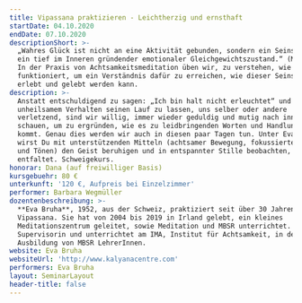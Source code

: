 ```yaml
---
title: Vipassana praktizieren - Leichtherzig und ernsthaft
startDate: 04.10.2020
endDate: 07.10.2020
descriptionShort: >-
  „Wahres Glück ist nicht an eine Aktivität gebunden, sondern ein Seinszustand,
  ein tief im Inneren gründender emotionaler Gleichgewichtszustand.“ (M. Ricard)
  In der Praxis von Achtsamkeitsmeditation üben wir, zu verstehen, wie der Geist
  funktioniert, um ein Verständnis dafür zu erreichen, wie dieser Seinszustand
  erlebt und gelebt werden kann.
description: >-
  Anstatt entschuldigend zu sagen: „Ich bin halt nicht erleuchtet“ und
  unheilsamem Verhalten seinen Lauf zu lassen, uns selber oder andere
  verletzend, sind wir willig, immer wieder geduldig und mutig nach innen zu
  schauen, um zu ergründen, wie es zu leidbringenden Worten und Handlungen
  kommt. Genau dies werden wir auch in diesen paar Tagen tun. Unter Evas Führung
  wirst Du mit unterstützenden Mitteln (achtsamer Bewegung, fokussiertem Atmen
  und Tönen) den Geist beruhigen und in entspannter Stille beobachten, was sich
  entfaltet. Schweigekurs.
honorar: Dana (auf freiwilliger Basis)
kursgebuehr: 80 €
unterkunft: '120 €, Aufpreis bei Einzelzimmer'
performer: Barbara Wegmüller
dozentenbeschreibung: >-
  **Eva Bruha**, 1952, aus der Schweiz, praktiziert seit über 30 Jahren
  Vipassana. Sie hat von 2004 bis 2019 in Irland gelebt, ein kleines
  Meditationszentrum geleitet, sowie Meditation und MBSR unterrichtet. Sie ist
  Supervisorin und unterrichtet am IMA, Institut für Achtsamkeit, in der
  Ausbildung von MBSR LehrerInnen.
website: Eva Bruha
websiteUrl: 'http://www.kalyanacentre.com'
performers: Eva Bruha
layout: SeminarLayout
header-title: false
---
```


